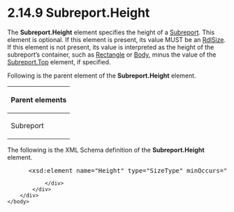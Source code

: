 <html dir="LTR" xmlns:mshelp="http://msdn.microsoft.com/mshelp" xmlns:ddue="http://ddue.schemas.microsoft.com/authoring/2003/5" xmlns:xlink="http://www.w3.org/1999/xlink" xmlns:tool="http://www.microsoft.com/tooltip">
    <head>
        <meta http-equiv="Content-Type" content="text/html; CHARSET=utf-8"></meta>
        <meta name="save" content="history"></meta>
        <title>2.14.9 Subreport.Height</title>
        <xml>
            <mshelp:toctitle title="2.14.9 Subreport.Height"></mshelp:toctitle>
            <mshelp:rltitle title="[MS-RDL]: Subreport.Height"></mshelp:rltitle>
            <mshelp:keyword index="A" term="ccee6f35-9807-4a05-bb83-1d39d292dfa6"></mshelp:keyword>
            <mshelp:attr name="DCSext.ContentType" value="open specification"></mshelp:attr>
            <mshelp:attr name="AssetID" value="ccee6f35-9807-4a05-bb83-1d39d292dfa6"></mshelp:attr>
            <mshelp:attr name="TopicType" value="kbRef"></mshelp:attr>
            <mshelp:attr name="DCSext.Title" value="[MS-RDL]: Subreport.Height" />
        </xml>
    </head>
    <body>
        <div id="header">
            <h1 class="heading">2.14.9 Subreport.Height</h1>
        </div>
        <div id="mainSection">
            <div id="mainBody">
                <div id="allHistory" class="saveHistory"></div>
                <div id="sectionSection0" class="section" name="collapseableSection">
                    

<p>The <b>Subreport.Height</b> element specifies the height of
a <a href="04d4d6d6-e103-48fc-b4f7-bf5b4a7e56e5.html">Subreport</a>. This
element is optional. If this element is present, its value MUST be an <a href="b40c092e-4fe5-4f7b-a0bf-c98df1361c90.html">RdlSize</a>. If this element
is not present, its value is interpreted as the height of the subreport’s
container, such as <a href="e36a41ea-aeaf-45cc-969e-8ab1e380882c.html">Rectangle</a>
or <a href="6bf4e125-fdfd-4d04-88aa-c4395ba8a252.html">Body</a>, minus the
value of the <a href="87229c86-419f-4c00-93df-a1adc3bcb373.html">Subreport.Top</a>
element, if specified.</p>

<p>Following is the parent element of the <b>Subreport.Height</b>
element.</p>

<table>
 <thead>
  <tr>
   <th>
   <p>Parent elements</p>
   </th>
  </tr>
 </thead>
 <tr>
  <td>
  <p>Subreport</p>
  </td>
 </tr>
</table>

<p>The following is the XML Schema definition of the <b>Subreport.Height</b>
element.</p>

<dl>
<dd>
<div><pre> &lt;xsd:element name=&quot;Height&quot; type=&quot;SizeType&quot; minOccurs=&quot;0&quot; /&gt;
</pre></div>
</dd></dl>


                </div>
            </div>
        </div>
    </body>
</html>